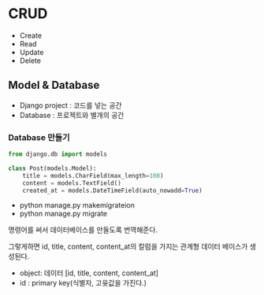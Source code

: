 # CRUD
- Create
- Read
- Update
- Delete

## Model & Database
- Django project : 코드를 넣는 공간
- Database : 프로젝트와 별개의 공간

### Database 만들기
```py
from django.db import models

class Post(models.Model):
    title = models.CharField(max_length=100)
    content = models.TextField()
    created_at = models.DateTimeField(auto_nowadd=True)
```
- python manage.py makemigrateion
- python manage.py migrate

명령어를 써서 데이터베이스를 만들도록 번역해준다.

그렇게하면 id, title, content, content_at의 칼럼을 가지는 관계형 데이터 베이스가 생성된다.

- object: 데이터 [id, title, content, content_at]
- id : primary key(식별자, 고윳값을 가진다.)

